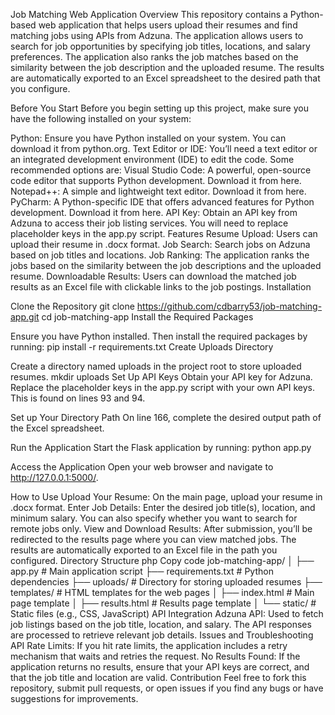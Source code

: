 Job Matching Web Application
Overview
This repository contains a Python-based web application that helps users upload their resumes and find matching jobs using APIs from Adzuna. The application allows users to search for job opportunities by specifying job titles, locations, and salary preferences. The application also ranks the job matches based on the similarity between the job description and the uploaded resume. The results are automatically exported to an Excel spreadsheet to the desired path that you configure.

Before You Start
Before you begin setting up this project, make sure you have the following installed on your system:

Python: Ensure you have Python installed on your system. You can download it from python.org.
Text Editor or IDE: You’ll need a text editor or an integrated development environment (IDE) to edit the code. Some recommended options are:
Visual Studio Code: A powerful, open-source code editor that supports Python development. Download it from here.
Notepad++: A simple and lightweight text editor. Download it from here.
PyCharm: A Python-specific IDE that offers advanced features for Python development. Download it from here.
API Key: Obtain an API key from Adzuna to access their job listing services. You will need to replace placeholder keys in the app.py script.
Features
Resume Upload: Users can upload their resume in .docx format.
Job Search: Search jobs on Adzuna based on job titles and locations.
Job Ranking: The application ranks the jobs based on the similarity between the job descriptions and the uploaded resume.
Downloadable Results: Users can download the matched job results as an Excel file with clickable links to the job postings.
Installation

Clone the Repository
git clone https://github.com/cdbarry53/job-matching-app.git
cd job-matching-app
Install the Required Packages

Ensure you have Python installed. Then install the required packages by running:
pip install -r requirements.txt
Create Uploads Directory

Create a directory named uploads in the project root to store uploaded resumes.
mkdir uploads
Set Up API Keys
Obtain your API key for Adzuna. Replace the placeholder keys in the app.py script with your own API keys. This is found on lines 93 and 94.

Set up Your Directory Path
On line 166, complete the desired output path of the Excel spreadsheet.

Run the Application
Start the Flask application by running:
python app.py

Access the Application
Open your web browser and navigate to http://127.0.0.1:5000/.

How to Use
Upload Your Resume: On the main page, upload your resume in .docx format.
Enter Job Details: Enter the desired job title(s), location, and minimum salary. You can also specify whether you want to search for remote jobs only.
View and Download Results: After submission, you’ll be redirected to the results page where you can view matched jobs. The results are automatically exported to an Excel file in the path you configured.
Directory Structure
php
Copy code
job-matching-app/
│
├── app.py                # Main application script
├── requirements.txt      # Python dependencies
├── uploads/              # Directory for storing uploaded resumes
├── templates/            # HTML templates for the web pages
│   ├── index.html        # Main page template
│   ├── results.html      # Results page template
│
└── static/               # Static files (e.g., CSS, JavaScript)
API Integration
Adzuna API: Used to fetch job listings based on the job title, location, and salary. The API responses are processed to retrieve relevant job details.
Issues and Troubleshooting
API Rate Limits: If you hit rate limits, the application includes a retry mechanism that waits and retries the request.
No Results Found: If the application returns no results, ensure that your API keys are correct, and that the job title and location are valid.
Contribution
Feel free to fork this repository, submit pull requests, or open issues if you find any bugs or have suggestions for improvements.


